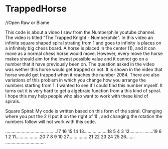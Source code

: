 # TrappedHorse

//Open Raw or Blame

This code is about a video I saw from the Numberphile youtube channel. The video is titled "The Trapped Knight - Numberphile". In this video an infinite square shaped
spiral strating from 1 and goes to infinity is places on a infinitely big chess board. A horse is placed in the center (1), and it can move as a normal chess horse would
move. However, every move the horse makes should aim for the lowest possible value and it cannot go on a number that it have previously been on. The question asked in the
video was wether this horse would get trapped or not. It is shown in the video that horse would get trapped when it reaches the number 2084. There are also variations of 
this problem in which you change how you arrange the numbers starting from 1. I wanted to see if I could find this number myself. It turns out it is very hard to get a 
algebraic function from a this kind of spiral. I hope this may help people who also want to work with these kind of spirals.

Square Spiral: My code is written based on this form of the spiral. Changing where you put the 2 (I put it on the right of 1) , and changing the rotation the numbers follow will not work with this code.

................................
........17 16 15 14 13..........
........18  5  4  3 12..........
........19  6  1  2 11..........
........20  7  8  9 10 27.......
........21 22 23 24 25 26.......
................................
